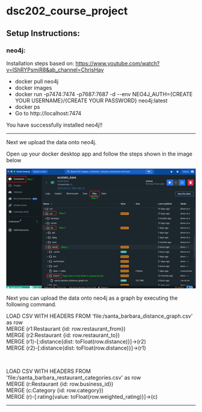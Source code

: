 # dsc202_course_project 

## Setup Instructions:

### neo4j:
Installation steps based on: https://www.youtube.com/watch?v=IShRYPsmiR8&ab_channel=ChrisHay

- docker pull neo4j
- docker images
- docker run -p7474:7474 -p7687:7687 -d --env NEO4J_AUTH={CREATE YOUR USERNAME}/{CREATE YOUR PASSWORD} neo4j:latest
- docker ps
- Go to http://localhost:7474 

You have successfully installed neo4j!!

<hr>

Next we upload the data onto neo4j.

Open up your docker desktop app and follow the steps shown in the image below

![img.png](img.png)

Next you can upload the data onto neo4j as a graph by executing the following command. 

LOAD CSV WITH HEADERS FROM 'file:/santa_barbara_distance_graph.csv' as row <br>
MERGE (r1:Restaurant {id: row.restaurant_from})<br>
MERGE (r2:Restaurant {id: row.restaurant_to})<br>
MERGE (r1)-[:distance{dist: toFloat(row.distance)}]->(r2)<br>
MERGE (r2)-[:distance{dist: toFloat(row.distance)}]->(r1)<br>

<br>

LOAD CSV WITH HEADERS FROM 'file:/santa_barbara_restaurant_categories.csv' as row <br>
MERGE (r:Restaurant {id: row.business_id}) <br>
MERGE (c:Category {id: row.category}) <br>
MERGE (r)-[:rating{value: toFloat(row.weighted_rating)}]->(c) <br>
<hr>
